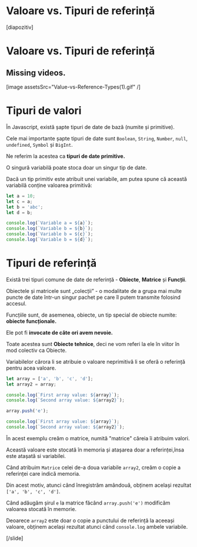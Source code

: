 # Valoare vs. Tipuri de referință

[diapozitiv]
# Valoare vs. Tipuri de referință

## Missing videos.

[image assetsSrc="Value-vs-Reference-Types(1).gif" /]

# Tipuri de valori

În Javascript, există șapte tipuri de date de bază (numite și primitive).

Cele mai importante șapte tipuri de date sunt `Boolean`, `String`, `Number`, `null`, `undefined`, `Symbol` și `BigInt`.

Ne referim la acestea ca **tipuri de date primitive.**

O singură variabilă poate stoca doar un singur tip de date.

Dacă un tip primitiv este atribuit unei variabile, am putea spune că această variabilă conține valoarea primitivă:

``` js live
let a = 10;
let c = a;
let b = 'abc';
let d = b;

console.log(`Variable a = ${a}`);
console.log(`Variable b = ${b}`);
console.log(`Variable b = ${c}`);
console.log(`Variable b = ${d}`);
```

# Tipuri de referință

Există trei tipuri comune de date de referință - **Obiecte**, **Matrice** și **Funcții**.

Obiectele și matricele sunt „colecții” - o modalitate de a grupa mai multe puncte de date într-un singur pachet pe care îl putem transmite folosind accesul.

Funcțiile sunt, de asemenea, obiecte, un tip special de obiecte numite: **obiecte funcționale.**

Ele pot fi **invocate de câte ori avem nevoie.**

Toate acestea sunt **Obiecte tehnice**, deci ne vom referi la ele în viitor în mod colectiv ca Obiecte.

Variabilelor cărora li se atribuie o valoare neprimitivă li se oferă o referință pentru acea valoare.

``` js live
let array = ['a', 'b', 'c', 'd'];
let array2 = array;

console.log(`First array value: ${array}`);
console.log(`Second array value: ${array2}`);

array.push('e');

console.log(`First array value: ${array}`);
console.log(`Second array value: ${array2}`);
```

În acest exemplu creăm o matrice, numită "matrice" căreia îi atribuim valori.

Această valoare este stocată în memoria și atașarea doar a referinței,însa este atașată si variabilei.

Când atribuim `Matrice` celei de-a doua variabile `array2`, creăm o copie a referinței care indică memoria.

Din acest motiv, atunci când înregistrăm amândouă, obținem același rezultat `['a', 'b', 'c', 'd']`. 
 
Când adăugăm șirul `e` la matrice făcând `array.push('e')` modificăm valoarea stocată în memorie.
 
Deoarece `array2` este doar o copie a punctului de referință la aceeași valoare, obținem același rezultat atunci când `console.log` ambele variabile. 

[/slide]